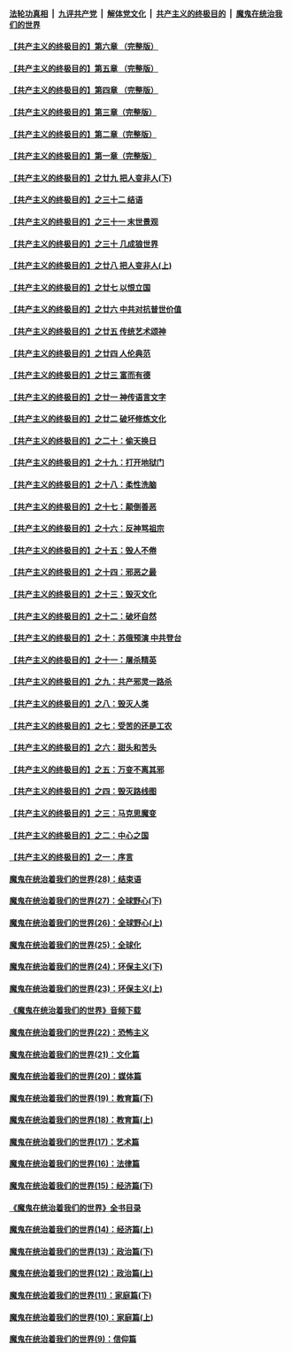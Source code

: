 ####  [法轮功真相](../../../../basic/blob/master/README.md?t=06291531) &nbsp;|&nbsp; [九评共产党](../../../../9ping.md/blob/master/README.md?t=06291531) &nbsp;|&nbsp; [解体党文化](../../../../jtdwh.md/blob/master/README.md?t=06291531)  &nbsp;|&nbsp; [共产主义的终极目的](../../../../gczydzjmd.md/blob/master/README.md?t=06291531) &nbsp;|&nbsp; [魔鬼在统治我们的世界](../../../../mgztzwmdsj.md/blob/master/README.md?t=06291531) 

#### [【共产主义的终极目的】第六章 （完整版）](../pages/nsc422/n11428913.md?t=06291531) 

#### [【共产主义的终极目的】第五章 （完整版）](../pages/nsc422/n11428912.md?t=06291531) 

#### [【共产主义的终极目的】第四章 （完整版）](../pages/nsc422/n11428907.md?t=06291531) 

#### [【共产主义的终极目的】第三章（完整版）](../pages/nsc422/n11428848.md?t=06291531) 

#### [【共产主义的终极目的】第二章（完整版）](../pages/nsc422/n11428831.md?t=06291531) 

#### [【共产主义的终极目的】第一章（完整版）](../pages/nsc422/n11417651.md?t=06291531) 

#### [【共产主义的终极目的】之廿九 把人变非人(下)](../pages/nsc422/n11344140.md?t=06291531) 

#### [【共产主义的终极目的】之三十二 结语](../pages/nsc422/n11360535.md?t=06291531) 

#### [【共产主义的终极目的】之三十一 末世景观](../pages/nsc422/n11351129.md?t=06291531) 

#### [【共产主义的终极目的】之三十 几成狼世界](../pages/nsc422/n11348280.md?t=06291531) 

#### [【共产主义的终极目的】之廿八 把人变非人(上)](../pages/nsc422/n11340492.md?t=06291531) 

#### [【共产主义的终极目的】之廿七 以恨立国](../pages/nsc422/n11336944.md?t=06291531) 

#### [【共产主义的终极目的】之廿六 中共对抗普世价值](../pages/nsc422/n11324785.md?t=06291531) 

#### [【共产主义的终极目的】之廿五 传统艺术颂神](../pages/nsc422/n11296396.md?t=06291531) 

#### [【共产主义的终极目的】之廿四 人伦典范](../pages/nsc422/n11296397.md?t=06291531) 

#### [【共产主义的终极目的】之廿三 富而有德](../pages/nsc422/n11283598.md?t=06291531) 

#### [【共产主义的终极目的】之廿一 神传语言文字](../pages/nsc422/n11263265.md?t=06291531) 

#### [【共产主义的终极目的】之廿二 破坏修炼文化](../pages/nsc422/n11245728.md?t=06291531) 

#### [【共产主义的终极目的】之二十：偷天换日](../pages/nsc422/n11238846.md?t=06291531) 

#### [【共产主义的终极目的】之十九：打开地狱门](../pages/nsc422/n11206376.md?t=06291531) 

#### [【共产主义的终极目的】之十八：柔性洗脑](../pages/nsc422/n11199994.md?t=06291531) 

#### [【共产主义的终极目的】之十七：颠倒善恶](../pages/nsc422/n11179782.md?t=06291531) 

#### [【共产主义的终极目的】之十六：反神骂祖宗](../pages/nsc422/n11166798.md?t=06291531) 

#### [【共产主义的终极目的】之十五：毁人不倦](../pages/nsc422/n11166792.md?t=06291531) 

#### [【共产主义的终极目的】之十四：邪恶之最](../pages/nsc422/n11150249.md?t=06291531) 

#### [【共产主义的终极目的】之十三：毁灭文化](../pages/nsc422/n11135227.md?t=06291531) 

#### [【共产主义的终极目的】之十二：破坏自然](../pages/nsc422/n11135214.md?t=06291531) 

#### [【共产主义的终极目的】之十：苏俄预演 中共登台](../pages/nsc422/n11118424.md?t=06291531) 

#### [【共产主义的终极目的】之十一：屠杀精英](../pages/nsc422/n11118442.md?t=06291531) 

#### [【共产主义的终极目的】之九：共产邪灵一路杀](../pages/nsc422/n11114139.md?t=06291531) 

#### [【共产主义的终极目的】之八：毁灭人类](../pages/nsc422/n11108503.md?t=06291531) 

#### [【共产主义的终极目的】之七：受苦的还是工农](../pages/nsc422/n11101809.md?t=06291531) 

#### [【共产主义的终极目的】之六：甜头和苦头](../pages/nsc422/n11096971.md?t=06291531) 

#### [【共产主义的终极目的】之五：万变不离其邪](../pages/nsc422/n11091285.md?t=06291531) 

#### [【共产主义的终极目的】之四：毁灭路线图](../pages/nsc422/n11086284.md?t=06291531) 

#### [【共产主义的终极目的】之三：马克思魔变](../pages/nsc422/n11061941.md?t=06291531) 

#### [【共产主义的终极目的】之二：中心之国](../pages/nsc422/n11047728.md?t=06291531) 

#### [【共产主义的终极目的】之一：序言](../pages/nsc422/n11086077.md?t=06291531) 

#### [魔鬼在统治着我们的世界(28)：结束语](../pages/nsc422/n10936246.md?t=06291531) 

#### [魔鬼在统治着我们的世界(27)：全球野心(下)](../pages/nsc422/n10928319.md?t=06291531) 

#### [魔鬼在统治着我们的世界(26)：全球野心(上)](../pages/nsc422/n10900318.md?t=06291531) 

#### [魔鬼在统治着我们的世界(25)：全球化](../pages/nsc422/n10788205.md?t=06291531) 

#### [魔鬼在统治着我们的世界(24)：环保主义(下)](../pages/nsc422/n10695307.md?t=06291531) 

#### [魔鬼在统治着我们的世界(23)：环保主义(上)](../pages/nsc422/n10688613.md?t=06291531) 

#### [《魔鬼在统治着我们的世界》音频下载](../pages/nsc422/n10635553.md?t=06291531) 

#### [魔鬼在统治着我们的世界(22)：恐怖主义](../pages/nsc422/n10614727.md?t=06291531) 

#### [魔鬼在统治着我们的世界(21)：文化篇](../pages/nsc422/n10597706.md?t=06291531) 

#### [魔鬼在统治着我们的世界(20)：媒体篇](../pages/nsc422/n10586579.md?t=06291531) 

#### [魔鬼在统治着我们的世界(19)：教育篇(下)](../pages/nsc422/n10564808.md?t=06291531) 

#### [魔鬼在统治着我们的世界(18)：教育篇(上)](../pages/nsc422/n10526970.md?t=06291531) 

#### [魔鬼在统治着我们的世界(17)：艺术篇](../pages/nsc422/n10499093.md?t=06291531) 

#### [魔鬼在统治着我们的世界(16)：法律篇](../pages/nsc422/n10485969.md?t=06291531) 

#### [魔鬼在统治着我们的世界(15)：经济篇(下)](../pages/nsc422/n10469975.md?t=06291531) 

#### [《魔鬼在统治着我们的世界》全书目录](../pages/nsc422/n10464261.md?t=06291531) 

#### [魔鬼在统治着我们的世界(14)：经济篇(上)](../pages/nsc422/n10457370.md?t=06291531) 

#### [魔鬼在统治着我们的世界(13)：政治篇(下)](../pages/nsc422/n10448270.md?t=06291531) 

#### [魔鬼在统治着我们的世界(12)：政治篇(上)](../pages/nsc422/n10444576.md?t=06291531) 

#### [魔鬼在统治着我们的世界(11)：家庭篇(下)](../pages/nsc422/n10440961.md?t=06291531) 

#### [魔鬼在统治着我们的世界(10)：家庭篇(上)](../pages/nsc422/n10435448.md?t=06291531) 

#### [魔鬼在统治着我们的世界(9)：信仰篇](../pages/nsc422/n10432159.md?t=06291531) 

